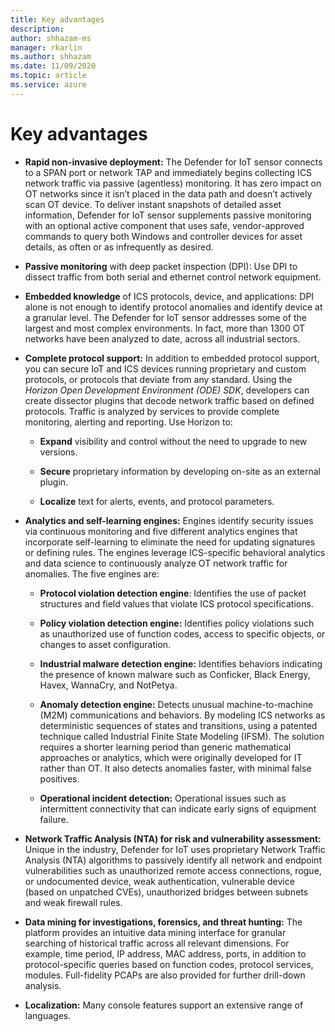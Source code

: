 ```yaml
---
title: Key advantages
description: 
author: shhazam-ms
manager: rkarlin
ms.author: shhazam
ms.date: 11/09/2020
ms.topic: article
ms.service: azure
---
```


# Key advantages 

- **Rapid non-invasive deployment:** The Defender for IoT sensor connects to a SPAN port or network TAP and immediately begins collecting ICS network traffic via passive (agentless) monitoring. It has zero impact on OT networks since it isn’t placed in the data path and doesn’t actively scan OT device. To deliver instant snapshots of detailed asset information, Defender for IoT sensor supplements passive monitoring with an optional active component that uses safe, vendor-approved commands to query both Windows and controller devices for asset details, as often or as infrequently as desired.

- **Passive monitoring** with deep packet inspection (DPI): Use DPI to dissect traffic from both serial and ethernet control network equipment.

- **Embedded knowledge** of ICS protocols, device, and applications: DPI alone is not enough to identify protocol anomalies and identify device at a granular level. The Defender for IoT sensor addresses some of the largest and most complex environments. In fact, more than 1300 OT networks have been analyzed to date, across all industrial sectors.

- **Complete protocol support:** In addition to embedded protocol support, you can secure IoT and ICS devices running proprietary and custom protocols, or protocols that deviate from any standard. Using the *Horizon Open Development Environment (ODE) SDK*, developers can create dissector plugins that decode network traffic based on defined protocols. Traffic is analyzed by services to provide complete monitoring, alerting and reporting. Use Horizon to:

   - **Expand** visibility and control without the need to upgrade to new versions.

   - **Secure** proprietary information by developing on-site as an external plugin.

   - **Localize** text for alerts, events, and protocol parameters.

- **Analytics and self-learning engines:** Engines identify security issues via continuous monitoring and five different analytics engines that incorporate self-learning to eliminate the need for updating signatures or defining rules. The engines leverage ICS-specific behavioral analytics and data science to continuously analyze OT network traffic for anomalies. The five engines are:

   - **Protocol violation detection engine**: Identifies the use of packet structures and field values that violate ICS protocol specifications.

   - **Policy violation detection engine:** Identifies policy violations such as unauthorized use of function codes, access to specific objects, or changes to asset configuration.

   - **Industrial malware detection engine:** Identifies behaviors indicating the presence of known malware such as Conficker, Black Energy, Havex, WannaCry, and NotPetya.

   - **Anomaly detection engine:** Detects unusual machine-to-machine (M2M) communications and behaviors. By modeling ICS networks as deterministic sequences of states and transitions, using a patented technique called Industrial Finite State Modeling (IFSM). The solution requires a shorter learning period than generic mathematical approaches or analytics, which were originally developed for IT rather than OT. It also detects anomalies faster, with minimal false positives.

   - **Operational incident detection:** Operational issues such as intermittent connectivity that can indicate early signs of equipment failure.

- **Network Traffic Analysis (NTA) for risk and vulnerability assessment:** Unique in the industry, Defender for IoT uses proprietary Network Traffic Analysis (NTA) algorithms to passively identify all network and endpoint vulnerabilities such as unauthorized remote access connections, rogue, or undocumented device, weak authentication, vulnerable device (based on unpatched CVEs), unauthorized bridges between subnets and weak firewall rules.

- **Data mining for investigations, forensics, and threat hunting:** The platform provides an intuitive data mining interface for granular searching of historical traffic across all relevant dimensions. For example, time period, IP address, MAC address, ports, in addition to protocol-specific queries based on function codes, protocol services, modules. Full-fidelity PCAPs are also provided for further drill-down analysis.

- **Localization:** Many console features support an extensive range of languages.

